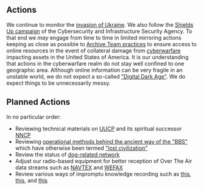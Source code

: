 ## Actions

We continue to monitor the [invasion of Ukraine](https://simple.wikipedia.org/wiki/2022_Russian_invasion_of_Ukraine).  We also follow the [Shields Up campaign](https://www.cisa.gov/shields-up) of the Cybersecurity and Infrastructure Security Agency.  To that end we *may* engage from time to time in limited mirroring actions keeping as close as possible to [Archive Team practices](https://wiki.archiveteam.org/) to ensure access to online resources in the event of collateral damage from [cyberwarfare](https://en.wikipedia.org/wiki/Cyberwarfare) impacting assets in the United States of America.  It is our understanding that actions in the cyberwarfare realm do not stay well confined to one geographic area.  Although online information can be very fragile in an unstable world, we do not expect a so-called ["Digital Dark Age"](https://en.wikipedia.org/wiki/Digital_dark_age).  We do expect things to be unnecessarily messy.  

## Planned Actions

In no particular order:

* Reviewing technical materials on [UUCP](https://en.wikipedia.org/wiki/UUCP) and its spiritual successor [NNCP](http://www.nncpgo.org/)
* Reviewing [operational methods behind the ancient way of the "BBS"](http://www.bbscorner.com/telnetbbs/telnetoverview.htm) which have otherwise been termed ["lost civilization"](https://web.archive.org/web/20220315142318/https://www.theatlantic.com/technology/archive/2016/11/the-lost-civilization-of-dial-up-bulletin-board-systems/506465/)
* Review the status of [dog-related network](http://www.bbscorner.com/bbsnetworks/fidonet.htm) 
* Adjust our radio-based equipment for better reception of Over The Air data streams such as [NAVTEX](https://en.wikipedia.org/wiki/NAVTEX) and [WEFAX](https://en.wikipedia.org/wiki/Radiofax#Weatherfax)
* Review various ways of impromptu knowledge recording such as [this](https://en.wikipedia.org/wiki/Magnitizdat), [this](https://en.wikipedia.org/wiki/Samizdat), and [this](https://en.wikipedia.org/wiki/Ribs_(recordings))


